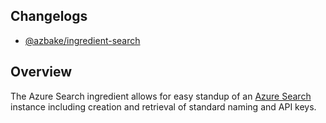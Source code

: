 ## Changelogs
* [@azbake/ingredient-search](./CHANGELOG.md)

## Overview

The Azure Search ingredient allows for easy standup of an [Azure Search](https://learn.microsoft.com/en-us/azure/search/search-what-is-azure-search) instance including creation and retrieval of standard naming and API keys.
